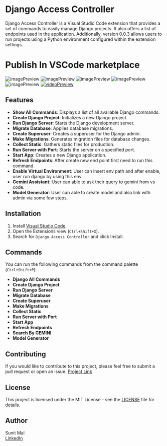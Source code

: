 # Django Access Controller

Django Access Controller is a Visual Studio Code extension that provides a set of commands to easily manage Django projects. It also offers a list of endpoints used in the application. Additionally, version 0.0.3 allows users to run projects using a Python environment configured within the extension settings.

# Publish In VSCode marketplace
![imagePreview](https://github.com/user-attachments/assets/7d1737e3-0a25-4132-9611-48c955b6942a)
![imagePreview](https://github.com/user-attachments/assets/9497f144-05db-4293-9c0b-cf0095ea4a4a)
![imagePreview](https://github.com/user-attachments/assets/d902ed51-915d-4811-a2e4-e09c537a0152)
![imagePreview](https://github.com/user-attachments/assets/ac756e04-7adb-4a63-b890-235ba75c64d5)
![imagePreview](https://github.com/user-attachments/assets/24f90f9a-7c2f-4047-b302-5077a4f720dc)
[![videoPreview](https://github.com/user-attachments/assets/796485ee-924b-4235-8b30-723fb4d9e714)](https://github.com/user-attachments/assets/796485ee-924b-4235-8b30-723fb4d9e714)

## Features

- **Show All Commands**: Displays a list of all available Django commands.
- **Create Django Project**: Initializes a new Django project.
- **Run Django Server**: Starts the Django development server.
- **Migrate Database**: Applies database migrations.
- **Create Superuser**: Creates a superuser for the Django admin.
- **Make Migrations**: Generates migration files for database changes.
- **Collect Static**: Gathers static files for production.
- **Run Server with Port**: Starts the server on a specified port.
- **Start App**: Creates a new Django application.
- **Refresh Endpoints**: After create new end point first need to run this command.
- **Enable Virtual Environment**: User can insert env path and after enable, user run django by using this env.
- **Gemini Assistant**: User can able to ask their query to gemini from vs code.
- **Model Generator**: User can able to create model and also link with admin via some few steps.

## Installation

1. Install [Visual Studio Code](https://code.visualstudio.com/).
2. Open the Extensions view (`Ctrl+Shift+X`).
3. Search for `Django Access Controller` and click Install.

## Commands

You can run the following commands from the command palette (`Ctrl+Shift+P`):

- **Django All Commands**
- **Create Django Project**
- **Run Django Server**
- **Migrate Database**
- **Create Superuser**
- **Make Migrations**
- **Collect Static**
- **Run Server with Port**
- **Start App**
- **Refresh Endpoints**
- **Search By GEMINI**
- **Model Generator**

## Contributing

If you would like to contribute to this project, please feel free to submit a pull request or open an issue.
[Project Link](https://github.com/sunit-mal/django-access-controller.git)

## License

This project is licensed under the MIT License - see the [LICENSE](https://github.com/sunit-mal/django-access-controller/blob/main/LICENSE) file for details.

## Author

Sunit Mal  
[LinkedIn](https://www.linkedin.com/in/sunit-mal/)